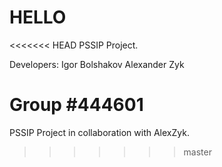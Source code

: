 # HELLO

<<<<<<< HEAD
PSSIP Project.

Developers:
Igor Bolshakov
Alexander Zyk

Group #444601
=======
PSSIP Project in collaboration with AlexZyk. 
>>>>>>> master
